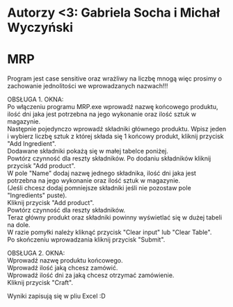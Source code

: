 # Autorzy <3: Gabriela Socha i Michał Wyczyński

# MRP
Program jest case sensitive oraz wrażliwy na liczbę mnogą więc prosimy o zachowanie jednolitości we wprowadzanych nazwach!!!

OBSŁUGA 1. OKNA:\
Po włączeniu programu MRP.exe wprowadź nazwę końcowego produktu, ilość dni jaka jest potrzebna na jego wykonanie oraz ilość sztuk w magazynie.\
Następnie pojedynczo wprowadź składniki głównego produktu. Wpisz jeden i wybierz liczbę sztuk z której składa się 1 końcowy produkt, kliknij przycisk "Add Ingredient".\
Dodawane składniki pokażą się w małej tabelce poniżej.\
Powtórz czynność dla reszty składników. Po dodaniu składników kliknij przycisk "Add product".\
W pole "Name" dodaj nazwę jednego składnika, ilość dni jaka jest potrzebna na jego wykonanie oraz ilość sztuk w magazynie.\
(Jeśli chcesz dodaj pomniejsze składniki jeśli nie pozostaw pole "Ingredients" puste).\
Kliknij przycisk "Add product".\
Powtórz czynność dla reszty składników.\
Teraz główny produkt oraz składniki powinny wyświetlać się w dużej tabeli na dole.\
W razie pomyłki należy kliknąć przycisk "Clear input" lub "Clear Table".\
Po skończeniu wprowadzania kliknij przycisk "Submit".

OBSŁUGA 2. OKNA:\
Wprowadź nazwę produktu końcowego.\
Wprowadź ilość jaką chcesz zamówić.\
Wprowadź ilość dni za jaką chcesz otrzymać zamówienie.\
Kliknij przycisk "Craft".

Wyniki zapisują się w pliu Excel :D
